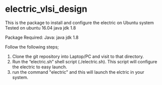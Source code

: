 # electric_vlsi_design
This is the package to install and configure the electric on Ubuntu system
Tested on ubuntu 16.04 java jdk 1.8

Package Required:
Java: java jdk 1.8	<br>

Follow the following steps;
1. Clone the git repository into Laptop/PC and visit to that directory.
2. Run the “electric.sh” shell script (./electric.sh). This script will configure the electric to easy launch.
3. run the command "electric" and this will launch the elctric in your system.
